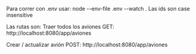 Para correr con .env usar: node --env-file .env --watch .
Las ids son case insensitive

Las rutas son:
Traer todos los aviones
GET: http://localhost:8080/app/aviones

Crear / actualizar avión
POST: http://localhost:8080/app/aviones
